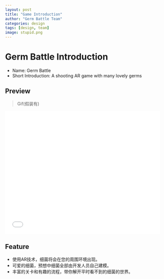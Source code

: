 ```yaml
---
layout: post
title: "Game Introduction"
author: "Germ Battle Team"
categories: design
tags: [design, team]
image: stupid.png
---
```


# Germ Battle Introduction

+ Name: Germ Battle
+ Short Introduction: A shooting AR game with many lovely germs

## Preview

> Gif(假装有)
 
<iframe src="//player.bilibili.com/player.html?aid=25838406&cid=44155425&page=1" scrolling="no" border="0" frameborder="no" framespacing="0" allowfullscreen="true" style="
    width: 100%;
    height: 400px;
"> </iframe>

## Feature

+ 使用AR技术，细菌将会在您的周围环境出现。
+ 可爱的细菌，预想中细菌全部由开发人员自己建模。
+ 丰富的关卡和有趣的流程，带你解开平时看不到的细菌的世界。

